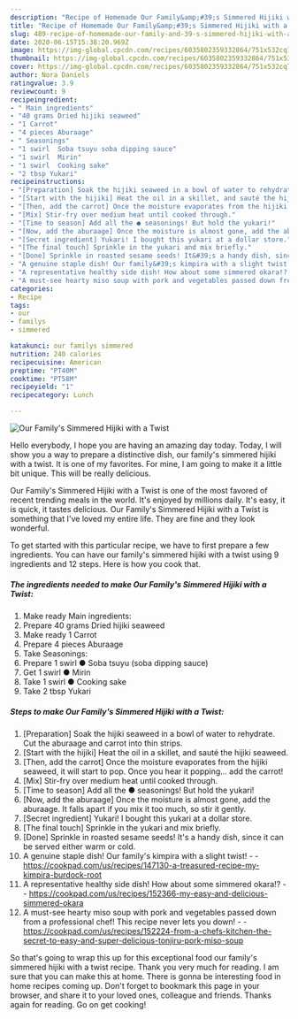 ```yaml
---
description: "Recipe of Homemade Our Family&amp;#39;s Simmered Hijiki with a Twist"
title: "Recipe of Homemade Our Family&amp;#39;s Simmered Hijiki with a Twist"
slug: 489-recipe-of-homemade-our-family-and-39-s-simmered-hijiki-with-a-twist
date: 2020-06-15T15:38:20.969Z
image: https://img-global.cpcdn.com/recipes/6035802359332864/751x532cq70/our-familys-simmered-hijiki-with-a-twist-recipe-main-photo.jpg
thumbnail: https://img-global.cpcdn.com/recipes/6035802359332864/751x532cq70/our-familys-simmered-hijiki-with-a-twist-recipe-main-photo.jpg
cover: https://img-global.cpcdn.com/recipes/6035802359332864/751x532cq70/our-familys-simmered-hijiki-with-a-twist-recipe-main-photo.jpg
author: Nora Daniels
ratingvalue: 3.9
reviewcount: 9
recipeingredient:
- " Main ingredients"
- "40 grams Dried hijiki seaweed"
- "1 Carrot"
- "4 pieces Aburaage"
- " Seasonings"
- "1 swirl  Soba tsuyu soba dipping sauce"
- "1 swirl  Mirin"
- "1 swirl  Cooking sake"
- "2 tbsp Yukari"
recipeinstructions:
- "[Preparation] Soak the hijiki seaweed in a bowl of water to rehydrate. Cut the aburaage and carrot into thin strips."
- "[Start with the hijiki] Heat the oil in a skillet, and sauté the hijiki seaweed."
- "[Then, add the carrot] Once the moisture evaporates from the hijiki seaweed, it will start to pop. Once you hear it popping... add the carrot!"
- "[Mix] Stir-fry over medium heat until cooked through."
- "[Time to season] Add all the ● seasonings! But hold the yukari!"
- "[Now, add the aburaage] Once the moisture is almost gone, add the aburaage. It falls apart if you mix it too much, so stir it gently."
- "[Secret ingredient] Yukari! I bought this yukari at a dollar store."
- "[The final touch] Sprinkle in the yukari and mix briefly."
- "[Done] Sprinkle in roasted sesame seeds! It&#39;s a handy dish, since it can be served either warm or cold."
- "A genuine staple dish! Our family&#39;s kimpira with a slight twist!  https://cookpad.com/us/recipes/147130-a-treasured-recipe-my-kimpira-burdock-root"
- "A representative healthy side dish! How about some simmered okara!?  https://cookpad.com/us/recipes/152366-my-easy-and-delicious-simmered-okara"
- "A must-see hearty miso soup with pork and vegetables passed down from a professional chef! This recipe never lets you down!  https://cookpad.com/us/recipes/152224-from-a-chefs-kitchen-the-secret-to-easy-and-super-delicious-tonjiru-pork-miso-soup"
categories:
- Recipe
tags:
- our
- familys
- simmered

katakunci: our familys simmered 
nutrition: 240 calories
recipecuisine: American
preptime: "PT40M"
cooktime: "PT58M"
recipeyield: "1"
recipecategory: Lunch

---
```



![Our Family&#39;s Simmered Hijiki with a Twist](https://img-global.cpcdn.com/recipes/6035802359332864/751x532cq70/our-familys-simmered-hijiki-with-a-twist-recipe-main-photo.jpg)

Hello everybody, I hope you are having an amazing day today. Today, I will show you a way to prepare a distinctive dish, our family&#39;s simmered hijiki with a twist. It is one of my favorites. For mine, I am going to make it a little bit unique. This will be really delicious.



Our Family&#39;s Simmered Hijiki with a Twist is one of the most favored of recent trending meals in the world. It's enjoyed by millions daily. It's easy, it is quick, it tastes delicious. Our Family&#39;s Simmered Hijiki with a Twist is something that I've loved my entire life. They are fine and they look wonderful.


To get started with this particular recipe, we have to first prepare a few ingredients. You can have our family&#39;s simmered hijiki with a twist using 9 ingredients and 12 steps. Here is how you cook that.

<!--inarticleads1-->

##### The ingredients needed to make Our Family&#39;s Simmered Hijiki with a Twist:

1. Make ready  Main ingredients:
1. Prepare 40 grams Dried hijiki seaweed
1. Make ready 1 Carrot
1. Prepare 4 pieces Aburaage
1. Take  Seasonings:
1. Prepare 1 swirl ● Soba tsuyu (soba dipping sauce)
1. Get 1 swirl ● Mirin
1. Take 1 swirl ● Cooking sake
1. Take 2 tbsp Yukari




<!--inarticleads2-->

##### Steps to make Our Family&#39;s Simmered Hijiki with a Twist:

1. [Preparation] Soak the hijiki seaweed in a bowl of water to rehydrate. Cut the aburaage and carrot into thin strips.
1. [Start with the hijiki] Heat the oil in a skillet, and sauté the hijiki seaweed.
1. [Then, add the carrot] Once the moisture evaporates from the hijiki seaweed, it will start to pop. Once you hear it popping... add the carrot!
1. [Mix] Stir-fry over medium heat until cooked through.
1. [Time to season] Add all the ● seasonings! But hold the yukari!
1. [Now, add the aburaage] Once the moisture is almost gone, add the aburaage. It falls apart if you mix it too much, so stir it gently.
1. [Secret ingredient] Yukari! I bought this yukari at a dollar store.
1. [The final touch] Sprinkle in the yukari and mix briefly.
1. [Done] Sprinkle in roasted sesame seeds! It&#39;s a handy dish, since it can be served either warm or cold.
1. A genuine staple dish! Our family&#39;s kimpira with a slight twist! -  - https://cookpad.com/us/recipes/147130-a-treasured-recipe-my-kimpira-burdock-root
1. A representative healthy side dish! How about some simmered okara!? -  - https://cookpad.com/us/recipes/152366-my-easy-and-delicious-simmered-okara
1. A must-see hearty miso soup with pork and vegetables passed down from a professional chef! This recipe never lets you down! -  - https://cookpad.com/us/recipes/152224-from-a-chefs-kitchen-the-secret-to-easy-and-super-delicious-tonjiru-pork-miso-soup




So that's going to wrap this up for this exceptional food our family&#39;s simmered hijiki with a twist recipe. Thank you very much for reading. I am sure that you can make this at home. There is gonna be interesting food in home recipes coming up. Don't forget to bookmark this page in your browser, and share it to your loved ones, colleague and friends. Thanks again for reading. Go on get cooking!
